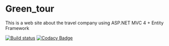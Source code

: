 # Green_tour
This is a web site about the travel company using ASP.NET MVC 4 + Entity Framework 

[![Build status](https://ci.appveyor.com/api/projects/status/2gd46l1gaoxoo49s?svg=true)](https://ci.appveyor.com/project/AlexS98/green-tour)
[![Codacy Badge](https://api.codacy.com/project/badge/Grade/d28facbc1c47420ea8c7437b5e30ab68)](https://www.codacy.com/app/AlexS98/Green_tour?utm_source=github.com&amp;utm_medium=referral&amp;utm_content=AlexS98/Green_tour&amp;utm_campaign=Badge_Grade)
